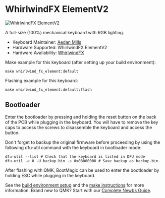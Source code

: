 # WhirlwindFX ElementV2

![WhirlwindFX ElementV2](https://www.whirlwindfx.com/cdn/shop/products/TheONEALONE_1920x.png)

A full-size (100%) mechanical keyboard with RGB lighting.

* Keyboard Maintainer: [Aedan Mills](https://github.com/aedanmills)
* Hardware Supported: WhirlwindFX ElementV2
* Hardware Availability: [WhirlwindFX](https://www.whirlwindfx.com/products/element)

Make example for this keyboard (after setting up your build environment):

    make whirlwind_fx_element:default

Flashing example for this keyboard:

    make whirlwind_fx_element:default:flash

## Bootloader

Enter the bootloader by pressing and holding the reset button on the back of the PCB while plugging in the keyboard. You will have to remove the key caps to access the screws to disassemble the keyboard and access the button.

Don't forget to backup the original firmware before proceeding by using the following dfu-util command with the keyboard in bootloader mode:

    dfu-util --list # Check that the keyboard is listed in DFU mode
    dfu-util -a 0 -U backup.bin -s 0x08000000 # Save backup as backup.bin

After flashing with QMK, BootMagic can be used to enter the bootloader by holding ESC while plugging in the keyboard.


See the [build environment setup](https://docs.qmk.fm/#/getting_started_build_tools) and the [make instructions](https://docs.qmk.fm/#/getting_started_make_guide) for more information. Brand new to QMK? Start with our [Complete Newbs Guide](https://docs.qmk.fm/#/newbs).
